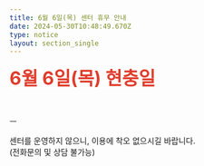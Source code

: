 ```yaml
---
title: 6월 6일(목) 센터 휴무 안내
date: 2024-05-30T10:48:49.670Z
type: notice
layout: section_single
---
```

<p><span style="color: #e03e2d; font-size: 24pt;"><strong><span style="background-color: #ffffff;">6월 6일(목) 현충일</span></strong></span></p>
<p>&nbsp;</p>
<p>ㅡ</p>
<p>센터를 운영하지 않으니, 이용에 착오 없으시길 바랍니다.<br />(전화문의 및 상담 불가능)</p>